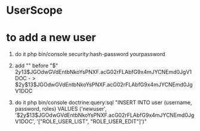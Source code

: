 # UserScope

<h1>to add a new user</h1>


1. do it
php bin/console security:hash-password yourpassword

2. add "\" before "$"
$2y$13$JGOdwGVdEntbNkoYsPNXF.acG02rFLAbfG9x4mJYCNEmd0JgV1DOC - > \$2y\$13\$JGOdwGVdEntbNkoYsPNXF.acG02rFLAbfG9x4mJYCNEmd0JgV1DOC

3. do it
php bin/console doctrine:query:sql "INSERT INTO user (username, password, roles) VALUES ('newuser', '\$2y\$13\$JGOdwGVdEntbNkoYsPNXF.acG02rFLAbfG9x4mJYCNEmd0JgV1DOC', '[\"ROLE_USER_LIST\", \"ROLE_USER_EDIT\"]')"



